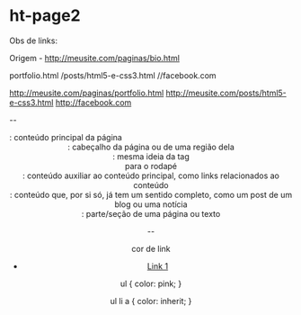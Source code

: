 # ht-page2

Obs de links:

Origem - http://meusite.com/paginas/bio.html

portfolio.html
/posts/html5-e-css3.html
//facebook.com

http://meusite.com/paginas/portfolio.html
http://meusite.com/posts/html5-e-css3.html
http://facebook.com

--

<main>: conteúdo principal da página
<header>: cabeçalho da página ou de uma região dela
<footer>: mesma ideia da tag <header> para o rodapé
<aside>: conteúdo auxiliar ao conteúdo principal, como links relacionados ao conteúdo
<article>: conteúdo que, por si só, já tem um sentido completo, como um post de um blog ou uma notícia
<section>: parte/seção de uma página ou texto

--

cor de link

<ul>
    <li>
        <a href="#">Link 1</a>
    </li>
</ul>

ul {
    color: pink;
}

ul li a {
    color: inherit;
}